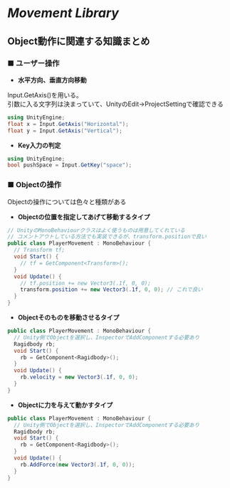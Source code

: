 # ***Movement Library***
## **Object動作に関連する知識まとめ**

### **■ ユーザー操作**

- **水平方向、垂直方向移動**

Input.GetAxis()を用いる。  
引数に入る文字列は決まっていて、UnityのEdit->ProjectSettingで確認できる
```C#
using UnityEngine;
float x = Input.GetAxis("Horizontal");
float y = Input.GetAxis("Vertical");
```

- **Key入力の判定**

```C#
using UnityEngine;
bool pushSpace = Input.GetKey("space");
```

### **■ Objectの操作**
Objectの操作については色々と種類がある  
- **Objectの位置を指定してあげて移動するタイプ**
```C#
// UnityのMonoBehaviourクラスはよく使うものは用意してくれている
// コメントアウトしている方法でも実装できるが、transform.positionで良い
public class PlayerMovement : MonoBehaviour {
  // Transform tf;
  void Start() {
    // tf = GetComponent<Transform>();
  }
  void Update() {
    // tf.position += new Vector3(.1f, 0, 0);
    transform.position += new Vector3(.1f, 0, 0); // これで良い
  }
}
```

- **Objectそのものを移動させるタイプ**
```C#
public class PlayerMovement : MonoBehaviour {
  // Unity側でObjectを選択し、InspectorでAddComponentする必要あり
  Ragidbody rb;
  void Start() {
    rb = GetComponent<Ragidbody>();
  }
  void Update() {
    rb.velocity = new Vector3(.1f, 0, 0);
  }
}
```

- **Objectに力を与えて動かすタイプ**
```C#
public class PlayerMovement : MonoBehaviour {
  // Unity側でObjectを選択し、InspectorでAddComponentする必要あり
  Ragidbody rb;
  void Start() {
    rb = GetComponent<Ragidbody>();
  }
  void Update() {
    rb.AddForce(new Vector3(.1f, 0, 0));
  }
}
```